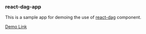 ### react-dag-app
 This is a sample app for demoing the use of [react-dag](https://github.com/ajainarayanan/react-dag) component.

[Demo Link](http://general-stomach.surge.sh/simpledag)
